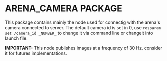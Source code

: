 # ARENA_CAMERA PACKAGE

This package contains mainly the node used for connectig with the arena's camera connected to server. The default camera id is set in 0, use `rosparam set /camera_id _NUMBER_` to change it via command line or changeit into launch file.

**IMPORTANT:** This node publishes images at a frequency of 30 Hz. consider it for futures implementations.

